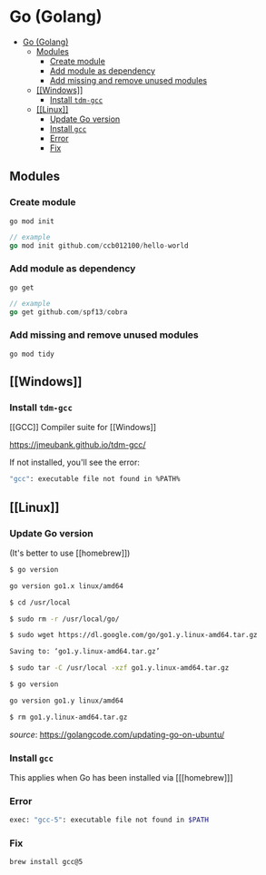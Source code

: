 # Go (Golang)

- [Go (Golang)](#go-golang)
  - [Modules](#modules)
    - [Create module](#create-module)
    - [Add module as dependency](#add-module-as-dependency)
    - [Add missing and remove unused modules](#add-missing-and-remove-unused-modules)
  - [\[\[Windows\]\]](#windows)
    - [Install `tdm-gcc`](#install-tdm-gcc)
  - [\[\[Linux\]\]](#linux)
    - [Update Go version](#update-go-version)
    - [Install `gcc`](#install-gcc)
    - [Error](#error)
    - [Fix](#fix)

## Modules

### Create module

`go mod init`

```go
// example
go mod init github.com/ccb012100/hello-world
```

### Add module as dependency

`go get`

```go
// example
go get github.com/spf13/cobra
```

### Add missing and remove unused modules

`go mod tidy`

## [[Windows]]

### Install `tdm-gcc`

[[GCC]] Compiler suite for [[Windows]]

<https://jmeubank.github.io/tdm-gcc/>

If not installed, you'll see the error:

```bash
"gcc": executable file not found in %PATH%
```

## [[Linux]]

### Update Go version

(It's better to use [[homebrew]])

```bash
$ go version

go version go1.x linux/amd64

$ cd /usr/local

$ sudo rm -r /usr/local/go/

$ sudo wget https://dl.google.com/go/go1.y.linux-amd64.tar.gz

Saving to: ‘go1.y.linux-amd64.tar.gz’

$ sudo tar -C /usr/local -xzf go1.y.linux-amd64.tar.gz

$ go version

go version go1.y linux/amd64

$ rm go1.y.linux-amd64.tar.gz
```

_source_: <https://golangcode.com/updating-go-on-ubuntu/>

### Install `gcc`

This applies when Go has been installed via [[[homebrew]]]

### Error

```bash
exec: "gcc-5": executable file not found in $PATH
```

### Fix

```bash
brew install gcc@5
```
